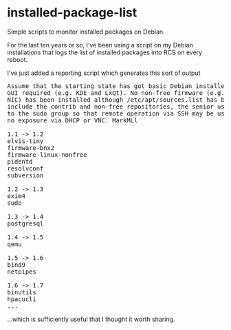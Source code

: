 # installed-package-list
Simple scripts to monitor installed packages on Debian.

For the last ten years or so, I've been using a script on my Debian installations that logs the list of installed packages into RCS on every reboot.

I've just added a reporting script which generates this sort of output

<pre>
Assume that the starting state has got basic Debian installed, followed by any
GUI required (e.g. KDE and LxQt). No non-free firmware (e.g. for a Broadcom
NIC) has been installed although /etc/apt/sources.list has been updated to
include the contrib and non-free repositories, the senior user has been added
to the sudo group so that remote operation via SSH may be used but there is
no exposure via DHCP or VNC. MarkMLl

1.1 -> 1.2
elvis-tiny
firmware-bnx2
firmware-linux-nonfree
pidentd
resolvconf
subversion

1.2 -> 1.3
exim4
sudo

1.3 -> 1.4
postgresql

1.4 -> 1.5
qemu

1.5 -> 1.6
bind9
netpipes

1.6 -> 1.7
binutils
hpacucli
...</pre>

...which is sufficiently useful that I thought it worth sharing.
